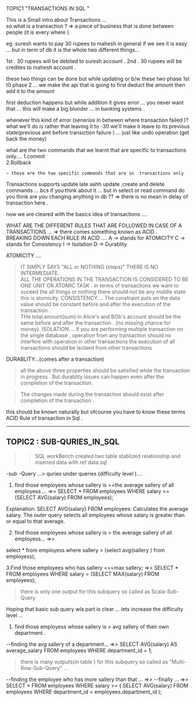 TOPIC1 "TRANSACTIONS IN SQL "

This is a Small intro about Transactions ...  
   so what is a transaction ?  => a piece of business that is done between people (it is every where )

eg .suresh wants to pay 30 rupees to mahesh in general if we see it is easy ...
but in term of db it is the whole two different things... 

1st . 30 rupees will be debited to suresh account  .
2nd . 30 rupees will be credites to mahesh account .

these two things can be done but while updating or b/w these two phase 1st t0 phase 2  ...
we make the api that is going to first deduct the amount then add it to the amount

first deduction happens but while addition it gives error ... you never want that    ... this will make a big blunder ... in banking systems .

whenever this kind of error (senerios in between where transaction failed )? what we'll do is rather that 
 leaving it to -30  we'll make it leave to its previous state(previous amt before transiction failure ) ... just like undo operation (get back the money)



what are the two commands that we learnt that are specific to  transactions only....
1.commit  
2.Rollback
    
    ~ these are the two specific commands that are in  transactions only 
Transactions supports update late aahh update ,create and delete commands ... 
bcs if you think about it ... 
but in select or read command do you think are you changing anything in db ?? 
     => there is no mean in delay of transaction here .  

now we are cleared with the basics idea of transactions .... 



WHAT ARE THE DIFFERENT RULES THAT ARE  FOLLOWED IN CASE OF A TRANSACTIONS ...
   =>  there comes something known as ACID .  
BREAKING DOWN EACH RULE IN ACID ....
  A ->  stands for ATOMICITY
  C ->  stands for Consistency 
  I ->  Isolation 
  D ->  Durablity 
 

ATOMICITY ....
   > IT SIMPLY SAYS "ALL or NOTHING (steps)" THERE IS NO INTERMEDIATE.  
   > ALL THE OPERATIONS IN THE TRANSACTION IS CONSIDERED TO BE ONE UNIT OR ATOMIC TASK . 
   > in terms of transactions we want to suceed the all things or nothing  there should not be any middle state this is atomicity. 
CONSISTENCY....
   > The constraint puts on the data value should be constant before and after the execution of the transaction .   
   >  THe total amount(sum) in Alice's and BOb's account should be the same before and after the transaction . (no missing chance for money).
ISOLATION....
   >if you are performing multiple transaction on the single database , operation from any transaction should no interfere with operation in other transactions 
   >the execution of all transactions should be isolaed from other transactions 

DURABLITY...(comes after a transaction)
  > all the above three properties should be satisfied while the transaction  in progress . But durablity issues can happen even after the completion of the transaction. 

  > The changes made during the transaction should exist after completion of the transaction . 



this should be known naturally but ofcourse you have to know these terms ACID Rule of transaction in Sql . 




-----------------------------------------------------------------------
 TOPIC2 :  SUB-QURIES_IN_SQL
----------------------------------------------------------------
>> SQL workBench 
   created two table stablized relationship and inserted data 
 with  ref data.sql


-sub -Query ...> quries under queries (difficulty level  ).... 

1. find those employees whose sallery is >=the average sallery of all employess ...
=>>
SELECT *
FROM employees
WHERE salary >= (SELECT AVG(salary) FROM employees);    

Explanation:
SELECT AVG(salary) FROM employees: Calculates the average salary.
The outer query selects all employees whose salary is greater than or equal to that average.


2. find those employees whose sallery is > the average sallery of all employess... 
=>>

select * 
from employess 
where sallery > (select avg(sallery ) from employess);

3.Find those employees who has sallery ===max sallery; 
 =>> 
SELECT * 
FROM employees 
WHERE salary = (SELECT MAX(salary) FROM employees);     
>there is only one output for this subquery so 
>called as Scala-Sub-Query


Hoping that basic sub query wla part is clear ...
lets increase the difficulty level ... 


1. find those employess whose sallery is > avg sallery of their own department . 

--finding the avg sallery of a department... 
      =>> 
SELECT AVG(salary) AS average_salary
FROM employees
WHERE department_id = 1;

>there is many  outputs(in table ) for this subquery so 
>called as "Multi-Row-Sub-Query" ... 


--finding the employee who has more sallery than that ...
   =>>
--finally ... 
=>> 
   SELECT *
FROM employees 
WHERE salary >= (
    SELECT AVG(salary)
    FROM employees
    WHERE department_id = employees.department_id
);


<!-- we also want to show the department table TRY TO  JOIN  -->



























































  




























































